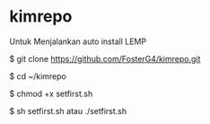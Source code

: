 # kimrepo
Untuk Menjalankan auto install LEMP

$ git clone https://github.com/FosterG4/kimrepo.git

$ cd ~/kimrepo

$ chmod +x setfirst.sh

$ sh setfirst.sh atau ./setfirst.sh



